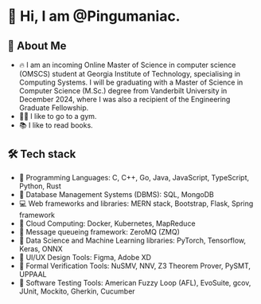 # 👋 Hi, I am @Pingumaniac. 

## 👨 About Me 

* 🔥 I am an incoming Online Master of Science in computer science (OMSCS) student at Georgia Institute of Technology, specialising in Computing Systems. I will be graduating with a Master of Science in Computer Science (M.Sc.) degree from Vanderbilt University in December 2024, where I was also a recipient of the Engineering Graduate Fellowship.
* 🏋️‍♂️ I like to go to a gym.
* 📚 I like to read books.

## 🛠 Tech stack 
* 💎 Programming Languages: C, C++, Go, Java, JavaScript, TypeScript, Python, Rust
* 🪭 Database Management Systems (DBMS): SQL, MongoDB
* 💻 Web frameworks and libraries: MERN stack, Bootstrap, Flask, Spring framework
* 💌 Cloud Computing: Docker, Kubernetes, MapReduce
* 📩 Message queueing framework: ZeroMQ (ZMQ)
* 💊 Data Science and Machine Learning libraries: PyTorch, Tensorflow, Keras, ONNX
* 🔮 UI/UX Design Tools: Figma, Adobe XD
* 🔫 Formal Verification Tools: NuSMV, NNV, Z3 Theorem Prover, PySMT, UPPAAL
* 🔧 Software Testing Tools: American Fuzzy Loop (AFL), EvoSuite, gcov, JUnit, Mockito, Gherkin, Cucumber

<!---
Pingumaniac/Pingumaniac is a ✨ special ✨ repository because its `README.md` (this file) appears on your GitHub profile.
You can click the Preview link to take a look at your changes.
--->
